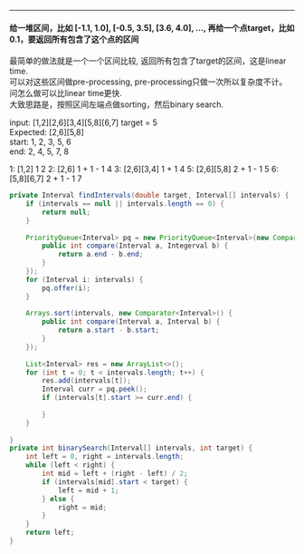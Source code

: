 ***
#### 给一堆区间，比如 [-1.1, 1.0], [-0.5, 3.5], [3.6, 4.0], ..., 再给一个点target，比如0.1，要返回所有包含了这个点的区间<br>
最简单的做法就是一个一个区间比较, 返回所有包含了target的区间，这是linear time. <br>
可以对这些区间做pre-processing, pre-processing只做一次所以复杂度不计。问怎么做可以比linear time更快. <br>
大致思路是，按照区间左端点做sorting，然后binary search.

        
input: [1,2][2,6][3,4][5,8][6,7] target = 5 <br>
Expected: [2,6][5,8] <br>
start: 1, 2, 3, 5, 6 <br>
end:   2, 4, 5, 7, 8 <br>

1: [1,2]       1            2
2: [2,6]       1 + 1 - 1    4
3: [2,6][3,4]  1 + 1        4
5: [2,6][5,8]  2 + 1 - 1    5
6: [5,8][6,7]  2 + 1 - 1    7

```java
private Interval findIntervals(double target, Interval[] intervals) {
    if (intervals == null || intervals.length == 0) {
        return null;
    }
    
    PriorityQueue<Interval> pq = new PriorityQueue<Interval>(new Comparator<Interval>() {
        public int compare(Interval a, Integerval b) {
            return a.end - b.end;
        }
    });
    for (Interval i: intervals) {
        pq.offer(i);
    }
    
    Arrays.sort(intervals, new Comparator<Interval>() {
        public int compare(Interval a, Interval b) {
            return a.start - b.start;
        }
    });
    
    List<Interval> res = new ArrayList<>();
    for (int t = 0; t < intervals.length; t++) {
        res.add(intervals[t]);
        Interval curr = pq.peek();
        if (intervals[t].start >= curr.end) {
                          
        }
    }
    
}
private int binarySearch(Interval[] intervals, int target) {
    int left = 0, right = intervals.length;
    while (left < right) {
        int mid = left + (right - left) / 2;
        if (intervals[mid].start < target) {
            left = mid + 1;
        } else {
            right = mid;
        }
    }
    return left;
}
```
